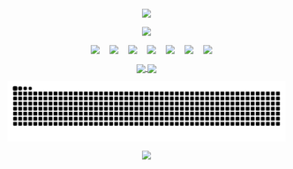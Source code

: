 <p align="center">
  <img src="https://capsule-render.vercel.app/api?type=waving&color=timeGradient&height=200&&section=header&text=Hi,friend!+ヾ(Ő∀Ő๑)ﾉ&fontSize=60&fontAlign=50&fontAlignY=36&desc=&descAlign=50&descSize=30&descAlignY=60&animation=twinkling" />
</p>


<p align="center">
    <img width="850" src="https://readme-typing-svg.demolab.com?font=Orbitron&pause=3000&center=true&color=7ADFA5FF&vCenter=true&repeat=true&width=435&lines=Welcome+to+MRCORE+GitHub+profile+." />
</p>

<p align="center"> 
      &emsp;&emsp;
      <!-- 前端 -->
      <!-- <a href=""><img src="https://img.shields.io/badge/Vue.js-35495e.svg?style=flat-square&logo=vue.js&logoColor=4FC08D" ></a>&emsp; -->
      <!-- <a href=""><img src="https://img.shields.io/badge/React-20232a.svg?style=flat-square&logo=react&logoColor=61DAFB" ></a>&emsp; -->
      <!-- <a href=""><img src="https://img.shields.io/badge/TypeScript-007ACC.svg?style=flat-square&logo=typescript&logoColor=white" ></a>&emsp; -->
      <!-- 后端和数据库 -->
      <a href=""><img src="https://img.shields.io/badge/-Git-ee462c?style=flat&logo=git&logoColor=white"></a>&emsp;
      <a href=""><img src="https://img.shields.io/badge/Java-ED8B00?style=flat-square&logo=openjdk&logoColor=white" ></a>&emsp;
      <a href=""><img src="https://img.shields.io/badge/-Nginx-408e43?style=flat&logo=nginx&logoColor=white"></a>&emsp;
      <!-- <a href=""><img src="https://img.shields.io/badge/Python-14354C?style=flat-square&logo=python&logoColor=white" ></a>&emsp; -->
      <a href=""><img src="https://img.shields.io/badge/MySQL-00000F?style=flat-square&logo=mysql&logoColor=white" ></a>&emsp;
      <a href=""><img src="https://img.shields.io/badge/redis-%23DD0031.svg?&style=flat-square&logo=redis&logoColor=white" ></a>&emsp;
      <!-- <a href=""><img src="https://img.shields.io/badge/MongoDB-4EA94B?style=flat-square&logo=mongodb&logoColor=white" ></a>&emsp; -->
      <a href=""><img src="https://img.shields.io/badge/-Github-black?style=flat&logo=github"></a>&emsp;
      <a href=""><img src="https://img.shields.io/badge/-Docker-218bea?style=flat&logo=docker&logoColor=white"></a>&emsp;
</p>

<p align="center">
  <a href="https://github.com/SCMRCORE">
    <img height=190 align="center" src="https://github-readme-stats.vercel.app/api?username=SCMRCORE&show_icons=true&theme=vue" />
  </a>
    <!-- <a href="https://github.com/SCMRCORE">
<img height=160 align="center" src="https://github-readme-streak-stats.herokuapp.com?user=SCMRCORE&theme=vue&hide_border=%E7%9C%9F&border_radius=6&locale=zh_Hans&date_format=%5BY%20%5DM%20j&mode=weekly" />
  </a>
  <a href="https://github.com/SCMRCORE">
<img height=120 align="center" src="https://github-readme-streak-stats.herokuapp.com?user=SCMRCORE&theme=vue&hide_border=true&border_radius=5"/>
  </a> -->
  <a href="https://github.com/SCMRCORE">
    <img height=190 align="center" src="https://github-readme-stats.vercel.app/api/top-langs?username=SCMRCORE&layout=compact&langs_count=8&card_width=130&theme=vue" />
  </a>
</p>

<picture>
  <source media="(prefers-color-scheme: dark)" srcset="https://raw.githubusercontent.com/SCMRCORE/SCMRCORE/output/github-contribution-grid-snake-dark.svg">
  <source media="(prefers-color-scheme: light)" srcset="https://raw.githubusercontent.com/SCMRCORE/SCMRCORE/output/github-contribution-grid-snake.svg">
  <img alt="github contribution grid snake animation" src="https://raw.githubusercontent.com/SCMRCORE/SCMRCORE/output/github-contribution-grid-snake.svg">
</picture>

<!-- <div id="img" align=center> -->
<!-- <a href="https://https://github.com/chenJH123456" target="_blank"><img  align=center src="https://img.shields.io/badge/📖-红迷-%23f5e1c0?style=for-the-badge"/></a> <a href="https://https://github.com/chenJH123456" target="_blank"><img  align=center src="https://img.shields.io/badge/🎨-绘画-%23f5e1c0?style=for-the-badge"/></a> <a href="https://https://github.com/chenJH123456" target="_blank"><a href="https://https://github.com/chenJH123456" target="_blank"><img  align=center src="https://img.shields.io/badge/🌄-大自然-%23f5e1c0?style=for-the-badge"/></a> -->
<!-- </div> -->

<!-- <p align="center">
  <img height=200 align="center" src="https://github-readme-streak-stats.herokuapp.com?user=SCMRCORE&theme=vue&hide_border=%E7%9C%9F&border_radius=6&locale=zh_Hans&date_format=%5BY%20%5DM%20j&mode=weekly" />
</p> -->


<p align="center">
  <img src="https://capsule-render.vercel.app/api?type=waving&color=timeGradient&height=200&&section=footer&text=╰(*´︶`*)╯+Thank+you+for+coming&fontSize=40&fontAlign=50&fontAlignY=70&desc=&descAlign=50&descSize=30&descAlignY=40&animation=twinkling" />
</p>
